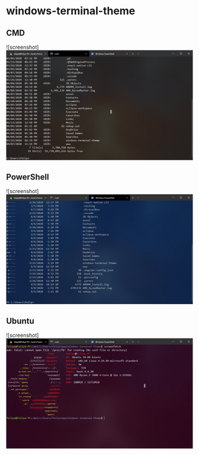 # windows-terminal-theme

## CMD
![screenshot]<img src="/Screenshots/CMD-theme.png" alt="CMD">

## PowerShell
![screenshot]<img src="/Screenshots/PowerShell-theme.png" alt="PowerShell">

## Ubuntu
![screenshot]<img src="/Screenshots/Ubuntu-theme.png" alt="Ubuntu">
